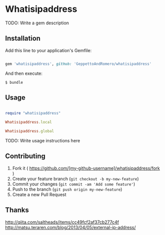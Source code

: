 # Whatisipaddress

TODO: Write a gem description

## Installation

Add this line to your application's Gemfile:

```ruby

gem 'whatisipaddress', github: 'GeppettoAndRomero/whatisipaddress'

```

And then execute:

    $ bundle

## Usage

```ruby

require "whatisipaddress"

Whatisipaddress.local

Whatisipaddress.global

```

TODO: Write usage instructions here

## Contributing

1. Fork it ( https://github.com/[my-github-username]/whatisipaddress/fork )
2. Create your feature branch (`git checkout -b my-new-feature`)
3. Commit your changes (`git commit -am 'Add some feature'`)
4. Push to the branch (`git push origin my-new-feature`)
5. Create a new Pull Request

## Thanks

http://qiita.com/saltheads/items/cc49fcf2af37cb277c4f
http://matsu.teraren.com/blog/2013/04/05/external-ip-address/

